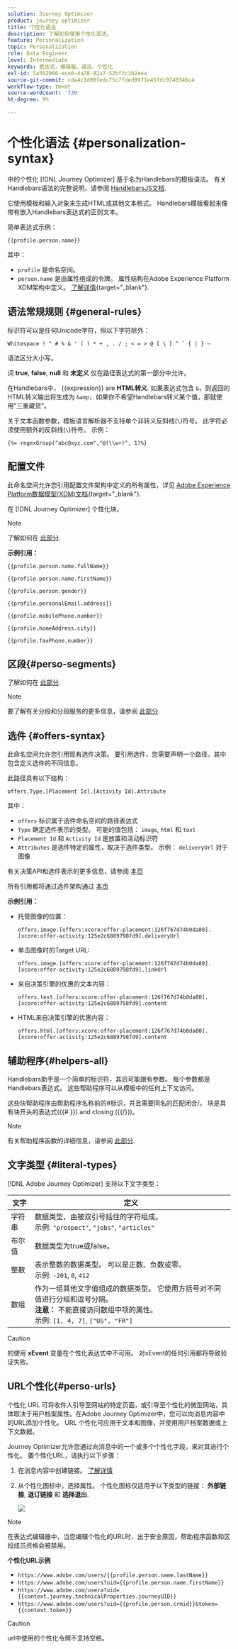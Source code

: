 ```yaml
---
solution: Journey Optimizer
product: journey optimizer
title: 个性化语法
description: 了解如何使用个性化语法。
feature: Personalization
topic: Personalization
role: Data Engineer
level: Intermediate
keywords: 表达式，编辑器，语法，个性化
exl-id: 5a562066-ece0-4a78-92a7-52bf3c3b2eea
source-git-commit: cda4c1d88fedc75c7fded9971e45fdc9740346c4
workflow-type: tm+mt
source-wordcount: '730'
ht-degree: 9%

---
```


# 个性化语法 {#personalization-syntax}

中的个性化 [!DNL Journey Optimizer] 基于名为Handlebars的模板语法。
有关Handlebars语法的完整说明，请参阅 [HandlebarsJS文档](https://handlebarsjs.com/).

它使用模板和输入对象来生成HTML或其他文本格式。 Handlebars模板看起来像带有嵌入Handlebars表达式的正则文本。

简单表达式示例：

`{{profile.person.name}}`

其中：

* `profile` 是命名空间。
* `person.name` 是由属性组成的令牌。 属性结构在Adobe Experience Platform XDM架构中定义。 [了解详情](https://experienceleague.adobe.com/docs/experience-platform/xdm/home.html?lang=zh-Hans){target="_blank"}.

## 语法常规规则 {#general-rules}

标识符可以是任何Unicode字符，但以下字符除外：

```
Whitespace ! " # % & ' ( ) * + , . / ; < = > @ [ \ ] ^ ` { | } ~
```

语法区分大小写。

词 **true**, **false**, **null** 和 **未定义** 仅在路径表达式的第一部分中允许。

在Handlebars中， {{expression}} are **HTML转义**. 如果表达式包含 `&`，则返回的HTML转义输出将生成为 `&amp;`. 如果你不希望Handlebars转义某个值，那就使用“三重藏货”。

关于文本函数参数，模板语言解析器不支持单个非转义反斜线(`\`)符号。 此字符必须使用额外的反斜线(`\`)符号。 示例：

`{%= regexGroup("abc@xyz.com","@(\\w+)", 1)%}`

## 配置文件

此命名空间允许您引用配置文件架构中定义的所有属性，详见 [Adobe Experience Platform数据模型(XDM)文档](https://experienceleague.adobe.com/docs/experience-platform/xdm/home.html?lang=zh-Hans){target="_blank"}.

在 [!DNL Journey Optimizer] 个性化块。

>[!NOTE]
>
>了解如何在 [此部分](functions/helpers.md#if-function).

**示例引用：**

`{{profile.person.name.fullName}}`

`{{profile.person.name.firstName}}`

`{{profile.person.gender}}`

`{{profile.personalEmail.address}}`

`{{profile.mobilePhone.number}}`

`{{profile.homeAddress.city}}`

`{{profile.faxPhone.number}}`

## 区段{#perso-segments}

了解如何在 [此部分](functions/helpers.md#if-function).

>[!NOTE]
>要了解有关分段和分段服务的更多信息，请参阅 [此部分](../segment/about-segments.md).

## 选件 {#offers-syntax}

此命名空间允许您引用现有选件决策。
要引用选件，您需要声明一个路径，其中包含定义选件的不同信息。

此路径具有以下结构：

`offers.Type.[Placement Id].[Activity Id].Attribute`

其中：

* `offers` 标识属于选件命名空间的路径表达式
* `Type`  确定选件表示的类型。 可能的值包括： `image`, `html` 和 `text`
* `Placement Id` 和 `Activity Id` 是放置和活动标识符
* `Attributes` 是选件特定的属性，取决于选件类型。 示例： `deliveryUrl` 对于图像

有关决策API和选件表示的更多信息，请参阅 [本页](../offers/api-reference/offer-delivery-api/decisioning-api.md)

所有引用都将通过选件架构通过 [本页](personalization-validation.md)

**示例引用：**

* 托管图像的位置：

   `offers.image.[offers:xcore:offer-placement:126f767d74b0da80].[xcore:offer-activity:125e2c6889798fd9].deliveryUrl`

* 单击图像时的Target URL:

   `offers.image.[offers:xcore:offer-placement:126f767d74b0da80].[xcore:offer-activity:125e2c6889798fd9].linkUrl`

* 来自决策引擎的优惠的文本内容：

   `offers.text.[offers:xcore:offer-placement:126f767d74b0da80].[xcore:offer-activity:125e2c6889798fd9].content`

* HTML来自决策引擎的优惠内容：

   `offers.html.[offers:xcore:offer-placement:126f767d74b0da80].[xcore:offer-activity:125e2c6889798fd9].content`


## 辅助程序{#helpers-all}

Handlebars助手是一个简单的标识符，其后可能跟有参数。
每个参数都是Handlebars表达式。 这些帮助程序可以从模板中的任何上下文访问。

这些块帮助程序由帮助程序名称前的#标识，并且需要同名的匹配闭合/。
块是具有块开头的表达式({{# }}) and closing ({{/}})。


>[!NOTE]
>
>有关帮助程序函数的详细信息，请参阅 [此部分](functions/helpers.md).

## 文字类型 {#literal-types}

[!DNL Adobe Journey Optimizer] 支持以下文字类型：

| 文字 | 定义 |
| ------- | ---------- |
| 字符串 | 数据类型，由被双引号括住的字符组成。 <br>示例: `"prospect"`, `"jobs"`, `"articles"` |
| 布尔值 | 数据类型为true或false。 |
| 整数 | 表示整数的数据类型。 可以是正数、负数或零。 <br>示例: `-201`, `0`, `412` |
| 数组 | 作为一组其他文字值组成的数据类型。 它使用方括号对不同值进行分组和逗号分隔。 <br> **注意：** 不能直接访问数组中项的属性。 <br> 示例: `[1, 4, 7]`, `["US", "FR"]` |

>[!CAUTION]
>
>的使用 **xEvent** 变量在个性化表达式中不可用。 对xEvent的任何引用都将导致验证失败。

## URL个性化{#perso-urls}

个性化 URL 可将收件人引导至网站的特定页面，或引导至个性化的微型网站，具体取决于用户档案属性。在Adobe Journey Optimizer中，您可以向消息内容中的URL添加个性化。 URL 个性化可应用于文本和图像，并使用用户档案数据或上下文数据。

Journey Optimizer允许您通过向消息中的一个或多个个性化字段，来对其进行个性化。 要个性化URL，请执行以下步骤：

1. 在消息内容中创建链接。 [了解详情](../email/message-tracking.md#insert-links)
1. 从个性化图标中，选择属性。 个性化图标仅适用于以下类型的链接： **外部链接**, **退订链接** 和 **选择退出**.

   ![](assets/perso-url.png)

>[!NOTE]
>
>在表达式编辑器中，当您编辑个性化的URL时，出于安全原因，帮助程序函数和区段成员资格会被禁用。

**个性化URL示例**

* `https://www.adobe.com/users/{{profile.person.name.lastName}}`
* `https://www.adobe.com/users?uid={{profile.person.name.firstName}}`
* `https://www.adobe.com/usera?uid={{context.journey.technicalProperties.journeyUID}}`
* `https://www.adobe.com/users?uid={{profile.person.crmid}}&token={{context.token}}`

>[!CAUTION]
>
>url中使用的个性化令牌不支持空格。
